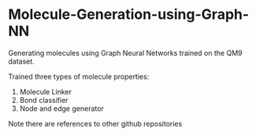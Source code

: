 # Molecule-Generation-using-Graph-NN
Generating molecules using Graph Neural Networks trained on the QM9 dataset.

Trained three types of molecule properties:
1. Molecule Linker
2. Bond classifier
3. Node and edge generator

Note there are references to other github repositories 
